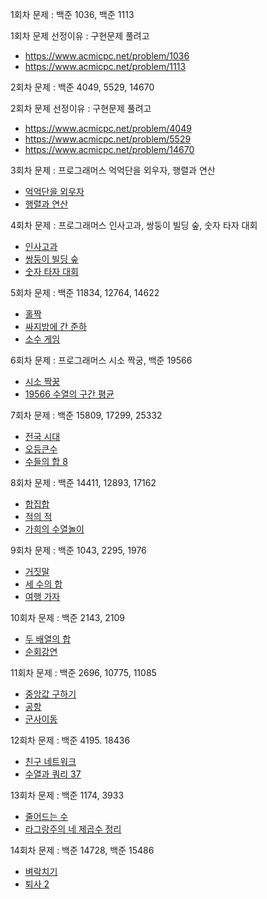 1회차 문제 : 백준 1036, 백준 1113

1회차 문제 선정이유 : 구현문제 풀려고

- https://www.acmicpc.net/problem/1036
- https://www.acmicpc.net/problem/1113

2회차 문제 : 백준 4049, 5529, 14670

2회차 문제 선정이유 : 구현문제 풀려고

- https://www.acmicpc.net/problem/4049
- https://www.acmicpc.net/problem/5529
- https://www.acmicpc.net/problem/14670

3회차 문제 : 프로그래머스 억억단을 외우자, 행렬과 연산

- [억억단을 외우자](https://school.programmers.co.kr/learn/courses/30/lessons/138475)
- [행렬과 연산](https://school.programmers.co.kr/learn/courses/30/lessons/118670)

4회차 문제 : 프로그래머스 인사고과, 쌍둥이 빌딩 숲, 숫자 타자 대회

- [인사고과](https://school.programmers.co.kr/learn/courses/30/lessons/152995)
- [쌍둥이 빌딩 숲](https://school.programmers.co.kr/learn/courses/30/lessons/140105)
- [숫자 타자 대회](https://school.programmers.co.kr/learn/courses/30/lessons/136797)

5회차 문제 : 백준 11834, 12764, 14622

- [홀짝](https://www.acmicpc.net/problem/11834)
- [싸지방에 간 준하](https://www.acmicpc.net/problem/12764)
- [소수 게임](https://www.acmicpc.net/problem/14622)

6회차 문제 : 프로그래머스 시소 짝궁, 백준 19566

- [시소 짝꿍](https://school.programmers.co.kr/learn/courses/30/lessons/152996)
- [19566 수열의 구간 평균](https://www.acmicpc.net/problem/19566)

7회차 문제 : 백준 15809, 17299, 25332

- [전국 시대](https://www.acmicpc.net/problem/15809)
- [오등큰수](https://www.acmicpc.net/problem/17299)
- [수들의 합 8](https://www.acmicpc.net/problem/25332)

8회차 문제 : 백준 14411, 12893, 17162

- [합집합](https://www.acmicpc.net/problem/14411)
- [적의 적](https://www.acmicpc.net/problem/12893)
- [가희의 수열놀이](https://www.acmicpc.net/problem/17162)

9회차 문제 : 백준 1043, 2295, 1976

- [거짓말](https://www.acmicpc.net/problem/1043)
- [세 수의 합](https://www.acmicpc.net/problem/2295)
- [여행 가자](https://www.acmicpc.net/problem/1976)

10회차 문제 : 백준 2143, 2109

- [두 배열의 합](https://www.acmicpc.net/problem/2143)
- [순회강연](https://www.acmicpc.net/problem/2109)

11회차 문제 : 백준 2696, 10775, 11085

- [중앙값 구하기](https://www.acmicpc.net/problem/2696)
- [공항](https://www.acmicpc.net/problem/10775)
- [군사이동](https://www.acmicpc.net/problem/11085)

12회차 문제 : 백준 4195. 18436

- [친구 네트워크](https://www.acmicpc.net/problem/4195)
- [수열과 쿼리 37](https://www.acmicpc.net/problem/18436)

13회차 문제 : 백준 1174, 3933

- [줄어드는 수](https://www.acmicpc.net/problem/1174)
- [라그랑주의 네 제곱수 정리](https://www.acmicpc.net/problem/3933)

14회차 문제 : 백준 14728, 백준 15486

- [벼락치기](https://www.acmicpc.net/problem/14728)
- [퇴사 2](https://www.acmicpc.net/problem/15486)